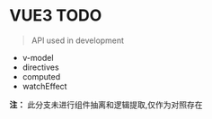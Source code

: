 # VUE3 TODO

>API used in development

- v-model
- directives
- computed
- watchEffect

**注：** 此分支未进行组件抽离和逻辑提取,仅作为对照存在